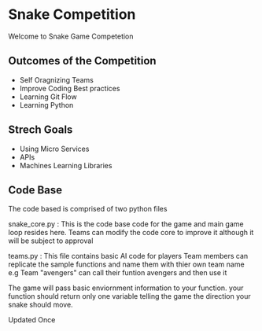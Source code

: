 # Snake Competition
Welcome to Snake Game Competetion 

## Outcomes of the Competition 

- Self Oragnizing Teams 
- Improve Coding Best practices 
- Learning Git Flow
- Learning Python 

## Strech Goals 
- Using Micro Services 
- APIs 
- Machines Learning Libraries 


## Code Base 
The code based is comprised of two python files 

snake_core.py : This is the code base code for the game and main game loop resides here. 
                Teams can modify the code core to improve it although it will be subject to approval 


teams.py      : This file contains basic AI code for players 
                Team members can replicate the sample functions and name them with thier own team name 
                e.g Team "avengers" can call their funtion avengers and then use it 

The game will pass basic enviornment information to your function. 
your function should return only one variable telling the game the direction your snake should move. 

Updated Once

